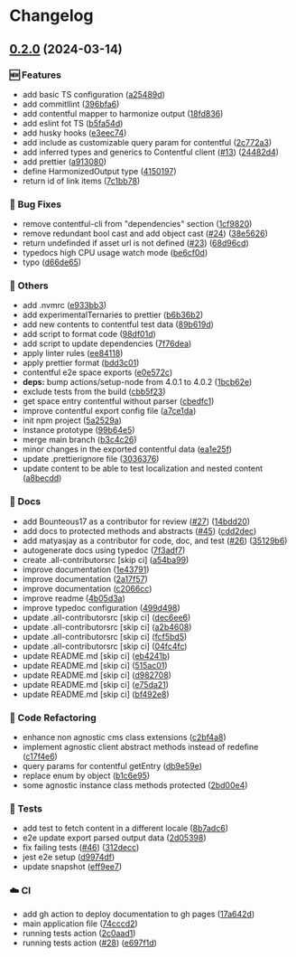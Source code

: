 # Changelog

## [0.2.0](https://github.com/onebeyond/agnostic-cms-harmonizer/compare/v0.1.0...v0.2.0) (2024-03-14)


### 🆕 Features

* add basic TS configuration ([a25489d](https://github.com/onebeyond/agnostic-cms-harmonizer/commit/a25489d5af123e2007751822e0b3d54d7b7fc66c))
* add commitllint ([396bfa6](https://github.com/onebeyond/agnostic-cms-harmonizer/commit/396bfa60b8509d7bd83ee0044287b8fdec5125dd))
* add contentful mapper to harmonize output ([18fd836](https://github.com/onebeyond/agnostic-cms-harmonizer/commit/18fd836783bab4243b9ca0b42b3a4c08e6dbf260))
* add eslint fot TS ([b5fa54d](https://github.com/onebeyond/agnostic-cms-harmonizer/commit/b5fa54d891b143f2fd937234e9ea0ae86b24192b))
* add husky hooks ([e3eec74](https://github.com/onebeyond/agnostic-cms-harmonizer/commit/e3eec7459e35837cc645eab3b8863598ffc7cfd7))
* add include as customizable query param for contentful ([2c772a3](https://github.com/onebeyond/agnostic-cms-harmonizer/commit/2c772a309ae6727d4f41de39cd89046ac20eed28))
* add inferred types and generics to Contentful client ([#13](https://github.com/onebeyond/agnostic-cms-harmonizer/issues/13)) ([24482d4](https://github.com/onebeyond/agnostic-cms-harmonizer/commit/24482d4afbae4dce8dc9a3c9a012119332e3c73c))
* add prettier ([a913080](https://github.com/onebeyond/agnostic-cms-harmonizer/commit/a913080d41b0ebd9395efa25b57e6f079c37a690))
* define HarmonizedOutput type ([4150197](https://github.com/onebeyond/agnostic-cms-harmonizer/commit/4150197d2ff0a06e0e39efdba906a3ebd9a5a768))
* return id of link items ([7c1bb78](https://github.com/onebeyond/agnostic-cms-harmonizer/commit/7c1bb78d679764a4bd6e3745f35e9051f0ec2913))


### 🐛 Bug Fixes

* remove contentful-cli from "dependencies" section ([1cf9820](https://github.com/onebeyond/agnostic-cms-harmonizer/commit/1cf98204789803c5ab30122345925d6db8b4c900))
* remove redundant bool cast and add object cast ([#24](https://github.com/onebeyond/agnostic-cms-harmonizer/issues/24)) ([38e5626](https://github.com/onebeyond/agnostic-cms-harmonizer/commit/38e562615fe28a1e4580456fe0d5d37f10d700df))
* return undefinded if asset url is not defined ([#23](https://github.com/onebeyond/agnostic-cms-harmonizer/issues/23)) ([68d96cd](https://github.com/onebeyond/agnostic-cms-harmonizer/commit/68d96cd994c7e694f004b1892d11ed57d13924b0))
* typedocs high CPU usage watch mode ([be6cf0d](https://github.com/onebeyond/agnostic-cms-harmonizer/commit/be6cf0d461373680d534c10ca58fc57b8b0fb03a))
* typo ([d66de65](https://github.com/onebeyond/agnostic-cms-harmonizer/commit/d66de6549df75e5a24ffb03be7ffcc210ca07323))


### 🔧 Others

* add .nvmrc ([e933bb3](https://github.com/onebeyond/agnostic-cms-harmonizer/commit/e933bb31b1f650fc53d1721dc0c1072f40610603))
* add experimentalTernaries to prettier ([b6b36b2](https://github.com/onebeyond/agnostic-cms-harmonizer/commit/b6b36b2f18e2e6ae8f59bcea6d8db637d16a9338))
* add new contents to contentful test data ([89b619d](https://github.com/onebeyond/agnostic-cms-harmonizer/commit/89b619d2fe380e629448bddfb209ab278852329e))
* add script to format code ([98df01d](https://github.com/onebeyond/agnostic-cms-harmonizer/commit/98df01d4561479821c42902896ae3214deb50a7a))
* add script to update dependencies ([7f76dea](https://github.com/onebeyond/agnostic-cms-harmonizer/commit/7f76deacc4a0d91a8a51c45bc228677eaa5ff210))
* apply linter rules ([ee84118](https://github.com/onebeyond/agnostic-cms-harmonizer/commit/ee841182d78e9e4edc78a8589db147a0f1d885c3))
* apply prettier format ([bdd3c01](https://github.com/onebeyond/agnostic-cms-harmonizer/commit/bdd3c017b2e2eda044e69345590911ecd0ec8e80))
* contentful e2e space exports ([e0e572c](https://github.com/onebeyond/agnostic-cms-harmonizer/commit/e0e572c6b913b12596e870e7807a64db2370834d))
* **deps:** bump actions/setup-node from 4.0.1 to 4.0.2 ([1bcb62e](https://github.com/onebeyond/agnostic-cms-harmonizer/commit/1bcb62e2529021cdf404aa4b6b07af72444a49dc))
* exclude tests from the build ([cbb5f23](https://github.com/onebeyond/agnostic-cms-harmonizer/commit/cbb5f23d13f7b97d6d7d0db6a03e0ec8dd047372))
* get space entry contentful without parser ([cbedfc1](https://github.com/onebeyond/agnostic-cms-harmonizer/commit/cbedfc10dd600dc70fb89096166fc97d48b72275))
* improve contentful export config file ([a7ce1da](https://github.com/onebeyond/agnostic-cms-harmonizer/commit/a7ce1dadc7824621503c688dd66fac26dbdaa749))
* init npm project ([5a2529a](https://github.com/onebeyond/agnostic-cms-harmonizer/commit/5a2529a234582fb734cd557d4ce5a67b1bf0f27a))
* instance prototype ([99b64e5](https://github.com/onebeyond/agnostic-cms-harmonizer/commit/99b64e59e6852f87edef31ef263d8c88f5e5cb1c))
* merge main branch ([b3c4c26](https://github.com/onebeyond/agnostic-cms-harmonizer/commit/b3c4c264c00ede03728109721d7f7dfe8e92489b))
* minor changes in the exported contentful data ([ea1e25f](https://github.com/onebeyond/agnostic-cms-harmonizer/commit/ea1e25fdd2aed384e0138b09c7e3be20033f7599))
* update .prettierignore file ([3036376](https://github.com/onebeyond/agnostic-cms-harmonizer/commit/3036376cf33e56a9ed26e8bb63591e74a885c967))
* update content to be able to test localization and nested content ([a8becdd](https://github.com/onebeyond/agnostic-cms-harmonizer/commit/a8becdda3dd3edd567218c53d77b12e6d0d95ff8))


### 📝 Docs

* add Bounteous17 as a contributor for review ([#27](https://github.com/onebeyond/agnostic-cms-harmonizer/issues/27)) ([14bdd20](https://github.com/onebeyond/agnostic-cms-harmonizer/commit/14bdd20c18262b066a07daf1f514dac31a06c925))
* add docs to protected methods and abstracts ([#45](https://github.com/onebeyond/agnostic-cms-harmonizer/issues/45)) ([cdd2dec](https://github.com/onebeyond/agnostic-cms-harmonizer/commit/cdd2dec3ad640d5a8cfccaa9f90e4a9edb988407))
* add matyasjay as a contributor for code, doc, and test ([#26](https://github.com/onebeyond/agnostic-cms-harmonizer/issues/26)) ([35129b6](https://github.com/onebeyond/agnostic-cms-harmonizer/commit/35129b69bf524b491bcbcc5769645f54f2606b55))
* autogenerate docs using typedoc ([7f3adf7](https://github.com/onebeyond/agnostic-cms-harmonizer/commit/7f3adf7488967b019f4872bfa89616e51853f11a))
* create .all-contributorsrc [skip ci] ([a54ba99](https://github.com/onebeyond/agnostic-cms-harmonizer/commit/a54ba996b8f4691aca0855c168b788cb10532395))
* improve documentation ([1e43791](https://github.com/onebeyond/agnostic-cms-harmonizer/commit/1e4379107631d5015be3d077f529775ca9330ec8))
* improve documentation ([2a17f57](https://github.com/onebeyond/agnostic-cms-harmonizer/commit/2a17f571db9ad9c14bf63e7ea4c8d4eeca8d9b92))
* improve documentation ([c2066cc](https://github.com/onebeyond/agnostic-cms-harmonizer/commit/c2066ccf805e76330c451a2d5af9709bf9c44176))
* improve readme ([4b05d3a](https://github.com/onebeyond/agnostic-cms-harmonizer/commit/4b05d3ae90ce7af85cc95b28a181ca6b67d368f0))
* improve typedoc configuration ([499d498](https://github.com/onebeyond/agnostic-cms-harmonizer/commit/499d49822482a5e280e97c20eeba28ce3e8ae772))
* update .all-contributorsrc [skip ci] ([dec6ee6](https://github.com/onebeyond/agnostic-cms-harmonizer/commit/dec6ee6051f6b11b59963263d0e483342b21ad1c))
* update .all-contributorsrc [skip ci] ([a2b4608](https://github.com/onebeyond/agnostic-cms-harmonizer/commit/a2b46081bbe7ec68352d832e64da6b1878c69fb8))
* update .all-contributorsrc [skip ci] ([fcf5bd5](https://github.com/onebeyond/agnostic-cms-harmonizer/commit/fcf5bd50700bd627cd93fc2ac5ac778c469a232f))
* update .all-contributorsrc [skip ci] ([04fc4fc](https://github.com/onebeyond/agnostic-cms-harmonizer/commit/04fc4fcd1c50d5b8a678db892c44e398b2c58b20))
* update README.md [skip ci] ([eb4241b](https://github.com/onebeyond/agnostic-cms-harmonizer/commit/eb4241be14783f0a8875d8a0cded388848a3085a))
* update README.md [skip ci] ([515ac01](https://github.com/onebeyond/agnostic-cms-harmonizer/commit/515ac0186103e5edb7cf11d7696c3a1e100c26a8))
* update README.md [skip ci] ([d982708](https://github.com/onebeyond/agnostic-cms-harmonizer/commit/d982708d40b28d0a7c5913ddd134c5012e701461))
* update README.md [skip ci] ([e75da21](https://github.com/onebeyond/agnostic-cms-harmonizer/commit/e75da214af629d147c261c4d336338f279f74466))
* update README.md [skip ci] ([bf492e8](https://github.com/onebeyond/agnostic-cms-harmonizer/commit/bf492e8dc435345114437e8408460753357a7d10))


### 🔄 Code Refactoring

* enhance non agnostic cms class extensions ([c2bf4a8](https://github.com/onebeyond/agnostic-cms-harmonizer/commit/c2bf4a89f7188767874ec81e154cc8b01ca3105b))
* implement agnostic client abstract methods instead of redefine ([c17f4e6](https://github.com/onebeyond/agnostic-cms-harmonizer/commit/c17f4e6ef635362c11e85e9529e1bf9beaa19d23))
* query params for contentful getEntry ([db9e59e](https://github.com/onebeyond/agnostic-cms-harmonizer/commit/db9e59ef2a2ead84e35a42fcc5d3dcdac0dac445))
* replace enum by object ([b1c6e95](https://github.com/onebeyond/agnostic-cms-harmonizer/commit/b1c6e95dc3e22b869a9163a88ce126937201f775))
* some agnostic instance class methods protected ([2bd00e4](https://github.com/onebeyond/agnostic-cms-harmonizer/commit/2bd00e42750479dc9a64840e0469b57fc7821583))


### 🔬 Tests

* add test to fetch content in a different locale ([8b7adc6](https://github.com/onebeyond/agnostic-cms-harmonizer/commit/8b7adc6c55c331851cfd1227c163223ce2227477))
* e2e update export parsed output data ([2d05398](https://github.com/onebeyond/agnostic-cms-harmonizer/commit/2d05398438a037dd1b028337a4f2064a2e81d9da))
* fix failing tests ([#46](https://github.com/onebeyond/agnostic-cms-harmonizer/issues/46)) ([312decc](https://github.com/onebeyond/agnostic-cms-harmonizer/commit/312decc688a52dfa7be3b0b23a9348aee11d8097))
* jest e2e setup ([d9974df](https://github.com/onebeyond/agnostic-cms-harmonizer/commit/d9974df3bb6572b0cf8a103273c7fb39150313fc))
* update snapshot ([eff9ee7](https://github.com/onebeyond/agnostic-cms-harmonizer/commit/eff9ee767fae6a6f438ac9cf131538636d5d7856))


### ☁️ CI

* add gh action to deploy documentation to gh pages ([17a642d](https://github.com/onebeyond/agnostic-cms-harmonizer/commit/17a642d090d44c6ac569edfcff4beb8757f2a90a))
* main application file ([74cccd2](https://github.com/onebeyond/agnostic-cms-harmonizer/commit/74cccd2edfca7fdb0813ba5dc379c49923e83517))
* running tests action ([2c0aad1](https://github.com/onebeyond/agnostic-cms-harmonizer/commit/2c0aad101f4cbb71233fa2109d4a8e0ff09cf191))
* running tests action ([#28](https://github.com/onebeyond/agnostic-cms-harmonizer/issues/28)) ([e697f1d](https://github.com/onebeyond/agnostic-cms-harmonizer/commit/e697f1d3de7b45b823bc976f3b0ec09c26e1ee04))

